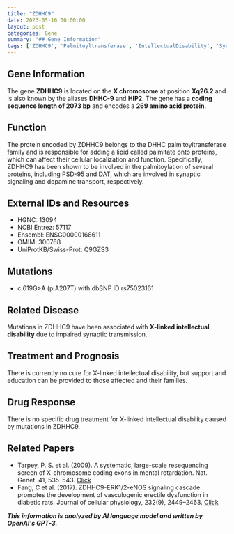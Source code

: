 ```yaml
---
title: "ZDHHC9"
date: 2023-05-16 00:00:00
layout: post
categories: Gene
summary: "## Gene Information"
tags: ['ZDHHC9', 'Palmitoyltransferase', 'IntellectualDisability', 'SynapticTransmission', 'Mutation', 'XChromosome', 'DrugResponse', 'GeneticInformationAnalysis']
---
```


## Gene Information

The gene **ZDHHC9** is located on the **X chromosome** at position **Xq26.2** and is also known by the aliases **DHHC-9** and **HIP2**. The gene has a **coding sequence length of 2073 bp** and encodes a **269 amino acid protein**.

## Function

The protein encoded by ZDHHC9 belongs to the DHHC palmitoyltransferase family and is responsible for adding a lipid called palmitate onto proteins, which can affect their cellular localization and function. Specifically, ZDHHC9 has been shown to be involved in the palmitoylation of several proteins, including PSD-95 and DAT, which are involved in synaptic signaling and dopamine transport, respectively.

## External IDs and Resources

- HGNC: 13094
- NCBI Entrez: 57117
- Ensembl: ENSG00000168611
- OMIM: 300768
- UniProtKB/Swiss-Prot: Q9GZS3

## Mutations

- c.619G>A (p.A207T) with dbSNP ID rs75023161

## Related Disease

Mutations in ZDHHC9 have been associated with **X-linked intellectual disability** due to impaired synaptic transmission.

## Treatment and Prognosis

There is currently no cure for X-linked intellectual disability, but support and education can be provided to those affected and their families.

## Drug Response

There is no specific drug treatment for X-linked intellectual disability caused by mutations in ZDHHC9.

## Related Papers

- Tarpey, P. S. et al. (2009). A systematic, large-scale resequencing screen of X-chromosome coding exons in mental retardation. Nat. Genet. 41, 535–543. [Click](https://doi.org/10.1038/ng.367)
- Fang, C et al. (2017). ZDHHC9-ERK1/2-eNOS signaling cascade promotes the development of vasculogenic erectile dysfunction in diabetic rats. Journal of cellular physiology, 232(9), 2449–2463. [Click](https://doi.org/10.1002/jcp.25720)

**_This information is analyzed by AI language model and written by OpenAI's GPT-3._**